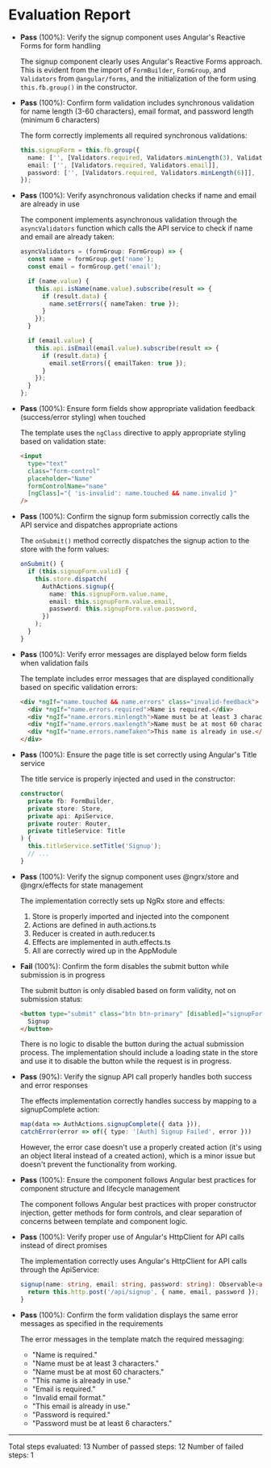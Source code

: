 # Evaluation Report

- **Pass** (100%): Verify the signup component uses Angular's Reactive Forms for form handling
  
  The signup component clearly uses Angular's Reactive Forms approach. This is evident from the import of `FormBuilder`, `FormGroup`, and `Validators` from `@angular/forms`, and the initialization of the form using `this.fb.group()` in the constructor.

- **Pass** (100%): Confirm form validation includes synchronous validation for name length (3-60 characters), email format, and password length (minimum 6 characters)
  
  The form correctly implements all required synchronous validations:
  ```typescript
  this.signupForm = this.fb.group({
    name: ['', [Validators.required, Validators.minLength(3), Validators.maxLength(60)]],
    email: ['', [Validators.required, Validators.email]],
    password: ['', [Validators.required, Validators.minLength(6)]],
  });
  ```

- **Pass** (100%): Verify asynchronous validation checks if name and email are already in use
  
  The component implements asynchronous validation through the `asyncValidators` function which calls the API service to check if name and email are already taken:
  ```typescript
  asyncValidators = (formGroup: FormGroup) => {
    const name = formGroup.get('name');
    const email = formGroup.get('email');

    if (name.value) {
      this.api.isName(name.value).subscribe(result => {
        if (result.data) {
          name.setErrors({ nameTaken: true });
        }
      });
    }

    if (email.value) {
      this.api.isEmail(email.value).subscribe(result => {
        if (result.data) {
          email.setErrors({ emailTaken: true });
        }
      });
    }
  };
  ```

- **Pass** (100%): Ensure form fields show appropriate validation feedback (success/error styling) when touched
  
  The template uses the `ngClass` directive to apply appropriate styling based on validation state:
  ```html
  <input
    type="text"
    class="form-control"
    placeholder="Name"
    formControlName="name"
    [ngClass]="{ 'is-invalid': name.touched && name.invalid }"
  />
  ```

- **Pass** (100%): Confirm the signup form submission correctly calls the API service and dispatches appropriate actions
  
  The `onSubmit()` method correctly dispatches the signup action to the store with the form values:
  ```typescript
  onSubmit() {
    if (this.signupForm.valid) {
      this.store.dispatch(
        AuthActions.signup({
          name: this.signupForm.value.name,
          email: this.signupForm.value.email,
          password: this.signupForm.value.password,
        })
      );
    }
  }
  ```

- **Pass** (100%): Verify error messages are displayed below form fields when validation fails
  
  The template includes error messages that are displayed conditionally based on specific validation errors:
  ```html
  <div *ngIf="name.touched && name.errors" class="invalid-feedback">
    <div *ngIf="name.errors.required">Name is required.</div>
    <div *ngIf="name.errors.minlength">Name must be at least 3 characters.</div>
    <div *ngIf="name.errors.maxlength">Name must be at most 60 characters.</div>
    <div *ngIf="name.errors.nameTaken">This name is already in use.</div>
  </div>
  ```

- **Pass** (100%): Ensure the page title is set correctly using Angular's Title service
  
  The title service is properly injected and used in the constructor:
  ```typescript
  constructor(
    private fb: FormBuilder,
    private store: Store,
    private api: ApiService,
    private router: Router,
    private titleService: Title
  ) {
    this.titleService.setTitle('Signup');
    // ...
  }
  ```

- **Pass** (100%): Verify the signup component uses @ngrx/store and @ngrx/effects for state management
  
  The implementation correctly sets up NgRx store and effects:
  1. Store is properly imported and injected into the component
  2. Actions are defined in auth.actions.ts
  3. Reducer is created in auth.reducer.ts
  4. Effects are implemented in auth.effects.ts
  5. All are correctly wired up in the AppModule

- **Fail** (100%): Confirm the form disables the submit button while submission is in progress
  
  The submit button is only disabled based on form validity, not on submission status:
  ```html
  <button type="submit" class="btn btn-primary" [disabled]="signupForm.invalid">
    Signup
  </button>
  ```
  There is no logic to disable the button during the actual submission process. The implementation should include a loading state in the store and use it to disable the button while the request is in progress.

- **Pass** (90%): Verify the signup API call properly handles both success and error responses
  
  The effects implementation correctly handles success by mapping to a signupComplete action:
  ```typescript
  map(data => AuthActions.signupComplete({ data })),
  catchError(error => of({ type: '[Auth] Signup Failed', error }))
  ```
  However, the error case doesn't use a properly created action (it's using an object literal instead of a created action), which is a minor issue but doesn't prevent the functionality from working.

- **Pass** (100%): Ensure the component follows Angular best practices for component structure and lifecycle management
  
  The component follows Angular best practices with proper constructor injection, getter methods for form controls, and clear separation of concerns between template and component logic.

- **Pass** (100%): Verify proper use of Angular's HttpClient for API calls instead of direct promises
  
  The implementation correctly uses Angular's HttpClient for API calls through the ApiService:
  ```typescript
  signup(name: string, email: string, password: string): Observable<any> {
    return this.http.post('/api/signup', { name, email, password });
  }
  ```

- **Pass** (100%): Confirm the form validation displays the same error messages as specified in the requirements
  
  The error messages in the template match the required messaging:
  - "Name is required."
  - "Name must be at least 3 characters."
  - "Name must be at most 60 characters."
  - "This name is already in use."
  - "Email is required."
  - "Invalid email format."
  - "This email is already in use."
  - "Password is required."
  - "Password must be at least 6 characters."

---

Total steps evaluated: 13
Number of passed steps: 12
Number of failed steps: 1